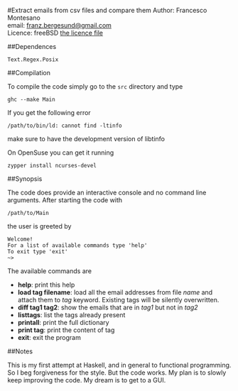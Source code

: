 #Extract emails from csv files and compare them
Author: Francesco Montesano  
email: franz.bergesund@gmail.com  
Licence: freeBSD [the licence file](LICENCE)

##Dependences

    Text.Regex.Posix

##Compilation

To compile the code simply go to the `src` directory and type

    ghc --make Main

If you get the following error

    /path/to/bin/ld: cannot find -ltinfo

make sure to have the development version of libtinfo

On OpenSuse you can get it running

    zypper install ncurses-devel

##Synopsis

The code does provide an interactive console and no command line arguments.
After starting the code with 

    /path/to/Main
the user is greeted by

    Welcome!
    For a list of available commands type 'help'
    To exit type 'exit'
    ~> 

The available commands are 

+ **help**: print this help
+ **load tag filename**: load all the email addresses from
    file *name* and attach them to *tag* keyword.
    Existing tags will be silently overwritten.
+ **diff tag1 tag2**: show the emails that are in *tag1*
    but not in *tag2*
+ **listtags**: list the tags already present
+ **printall**: print the full dictionary
+ **print tag**: print the content of tag
+ **exit**: exit the program

##Notes

This is my first attempt at Haskell, and in general to functional programming.
So I beg forgiveness for the style. But the code works.
My plan is to slowly keep improving the code. My dream is to get to a GUI.
